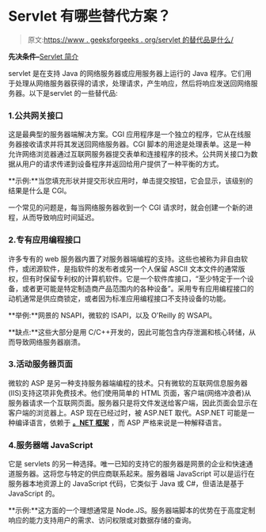 # Servlet 有哪些替代方案？

> 原文:[https://www . geeksforgeeks . org/servlet 的替代品是什么/](https://www.geeksforgeeks.org/what-are-the-alternatives-of-servlet/)

**先决条件–**[Servlet 简介](https://www.geeksforgeeks.org/introduction-java-servlets/)

servlet 是在支持 Java 的网络服务器或应用服务器上运行的 Java 程序。它们用于处理从网络服务器获得的请求，处理请求，产生响应，然后将响应发送回网络服务器。以下是servlet 的一些替代品:

### 1.公共网关接口

这是最典型的服务器端解决方案。CGI 应用程序是一个独立的程序，它从在线服务器接收请求并将其发送回网络服务器。CGI 脚本的用途是处理表单。这是一种允许网络浏览器通过互联网服务器提交表单和连接程序的技术。公共网关接口为数据从用户的请求传递到设备程序并返回给用户提供了一种平衡的方式。

**示例:**当您填充形状并提交形状应用时，单击提交按钮，它会显示，该级别的结果是什么是 CGI。

一个常见的问题是，每当网络服务器收到一个 CGI 请求时，就会创建一个新的进程，从而导致响应时间延迟。

### 2.专有应用编程接口

许多专有的 web 服务器内置了对服务器端编程的支持。这些也被称为非自由软件，或闭源软件，是指软件的发布者或另一个人保留 ASCII 文本文件的通常版权，但有时保留专利权的计算机软件。它是一个软件库接口，“至少特定于一个设备，或者更可能是特定制造商产品范围内的各种设备”。采用专有应用编程接口的动机通常是供应商锁定，或者因为标准应用编程接口不支持设备的功能。

**举例:**网景的 NSAPI，微软的 ISAPI，以及 O'Reilly 的 WSAPI。

**缺点:**这些大部分是用 C/C++开发的，因此可能包含内存泄漏和核心转储，从而导致网络服务器崩溃。

### 3.活动服务器页面

微软的 ASP 是另一种支持服务器端编程的技术。只有微软的互联网信息服务器(IIS)支持这项非免费技术。他们使用简单的 HTML 页面，客户端(网络冲浪者)从服务器请求一个互联网页面。服务器只是将文件发送给客户端，因此页面会显示在客户端的浏览器上。ASP 现在已经过时，被 ASP.NET 取代。ASP.NET 可能是一种编译语言，依赖于 [**。NET 框架**](https://www.geeksforgeeks.org/introduction-to-net-framework/) ，而 ASP 严格来说是一种解释语言。

### 4.服务器端 JavaScript

它是 servlets 的另一种选择。唯一已知的支持它的服务器是网景的企业和快速通道服务器。这将您与特定的供应商联系起来。服务器端 JavaScript 可以是运行在服务器本地资源上的 JavaScript 代码，它类似于 Java 或 C#，但语法是基于 JavaScript 的。

**示例:**这方面的一个理想通常是 Node.JS。服务器端脚本的优势在于高度定制响应的能力支持用户的需求、访问权限或对数据存储的查询。
